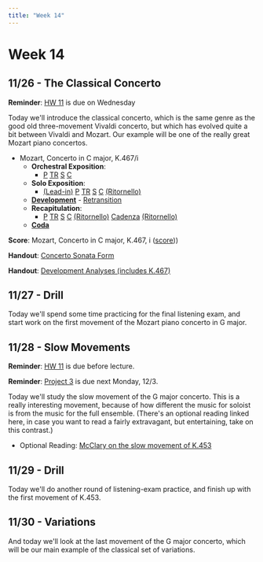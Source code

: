 ```yaml
---
title: "Week 14"
---
```


# Week 14

## 11/26 - The Classical Concerto

**Reminder**: [HW 11](HW-11.pdf) is due on Wednesday

Today we'll introduce the classical concerto, which is the same
genre as the good old three-movement Vivaldi concerto, but which
has evolved quite a bit between Vivaldi and Mozart. Our example
will be one of the really great Mozart piano concertos.

* Mozart, Concerto in C major, K.467/i
  * **Orchestral Exposition**:
    * [P](https://youtu.be/sZJjL1sTBp0?list=PLYyTDR5WeGuQaDWdAs7J2d_pYIuKrLpR7&t=1)
      [TR](https://youtu.be/sZJjL1sTBp0?list=PLYyTDR5WeGuQaDWdAs7J2d_pYIuKrLpR7&t=20)
      [S](https://youtu.be/sZJjL1sTBp0?list=PLYyTDR5WeGuQaDWdAs7J2d_pYIuKrLpR7&t=49)
      [C](https://youtu.be/sZJjL1sTBp0?list=PLYyTDR5WeGuQaDWdAs7J2d_pYIuKrLpR7&t=64)
  * **Solo Exposition**:
    * [(Lead-in)](https://youtu.be/sZJjL1sTBp0?list=PLYyTDR5WeGuQaDWdAs7J2d_pYIuKrLpR7&t=133)
      [P](https://youtu.be/sZJjL1sTBp0?list=PLYyTDR5WeGuQaDWdAs7J2d_pYIuKrLpR7&t=151)
      [TR](https://youtu.be/sZJjL1sTBp0?list=PLYyTDR5WeGuQaDWdAs7J2d_pYIuKrLpR7&t=171)
      [S](https://youtu.be/sZJjL1sTBp0?list=PLYyTDR5WeGuQaDWdAs7J2d_pYIuKrLpR7&t=236)
      [C](https://youtu.be/sZJjL1sTBp0?list=PLYyTDR5WeGuQaDWdAs7J2d_pYIuKrLpR7&t=264)
      [(Ritornello)](https://youtu.be/sZJjL1sTBp0?list=PLYyTDR5WeGuQaDWdAs7J2d_pYIuKrLpR7&t=352)
  * [**Development**](https://youtu.be/sZJjL1sTBp0?list=PLYyTDR5WeGuQaDWdAs7J2d_pYIuKrLpR7&t=403) -
    [Retransition](https://youtu.be/sZJjL1sTBp0?list=PLYyTDR5WeGuQaDWdAs7J2d_pYIuKrLpR7&t=482)
  * **Recapitulation**:
    * [P](https://youtu.be/sZJjL1sTBp0?list=PLYyTDR5WeGuQaDWdAs7J2d_pYIuKrLpR7&t=496)
      [TR](https://youtu.be/sZJjL1sTBp0?list=PLYyTDR5WeGuQaDWdAs7J2d_pYIuKrLpR7&t=516)
      [S](https://youtu.be/sZJjL1sTBp0?list=PLYyTDR5WeGuQaDWdAs7J2d_pYIuKrLpR7&t=566)
      [C](https://youtu.be/sZJjL1sTBp0?list=PLYyTDR5WeGuQaDWdAs7J2d_pYIuKrLpR7&t=595)
      [(Ritornello)](https://youtu.be/sZJjL1sTBp0?list=PLYyTDR5WeGuQaDWdAs7J2d_pYIuKrLpR7&t=692)
      [Cadenza](https://youtu.be/sZJjL1sTBp0?list=PLYyTDR5WeGuQaDWdAs7J2d_pYIuKrLpR7&t=717)
      [(Ritornello)](https://youtu.be/sZJjL1sTBp0?list=PLYyTDR5WeGuQaDWdAs7J2d_pYIuKrLpR7&t=796)
  * [**Coda**](https://youtu.be/sZJjL1sTBp0?list=PLYyTDR5WeGuQaDWdAs7J2d_pYIuKrLpR7&t=825)

**Score**: Mozart, Concerto in C major, K.467, i ([score](mozart-k467.pdf)))

**Handout**: [Concerto Sonata Form](handout-concerto-sonata-form.pdf)

**Handout**: [Development Analyses (includes K.467)](handout-development-analyses.pdf)

## 11/27 - Drill

Today we'll spend some time practicing for the final listening
exam, and start work on the first movement of the Mozart piano
concerto in G major.

## 11/28 - Slow Movements

**Reminder**: [HW 11](HW-11.pdf) is due before lecture.

**Reminder**: [Project 3](Project-11.pdf) is due next Monday, 12/3.

Today we'll study the slow movement of the G major concerto. This
is a really interesting movement, because of how different the music
for soloist is from the music for the full ensemble. (There's an
optional reading linked here, in case you want to read a fairly
extravagant, but entertaining, take on this contrast.)

* Optional Reading: [McClary on the slow movement of K.453](reading-mcclary-on-k453.pdf)

## 11/29 - Drill

Today we'll do another round of listening-exam practice, and finish
up with the first movement of K.453.

## 11/30 - Variations

And today we'll look at the last movement of the G major
concerto, which will be our main example of the classical
set of variations.
